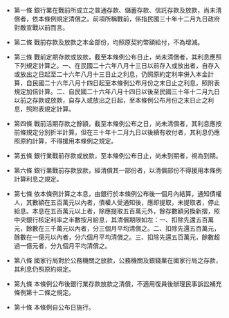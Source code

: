 * 第一條 銀行業在戰前所成立之普通存款、儲蓄存款、信託存款及放款，尚未清償者，依本條例規定清償之。前項所稱戰前，係指民國三十年十二月九日政府對敵宣戰以前而言。

* 第二條 戰前存款及放款之本金部份，均照原契約幣額給付，不為增減。

* 第三條 戰前定期存款或放款，截至本條例公布日止，尚未清償者，其利息應照下列規定計算之。一、在民國二十六年八月十三日以前存入或放出者，自存入或放出之日起至二十六年八月十三日止之利息，仍照原約定利率併入本金計算，自民國二十六年八月十四日起至本條例公布月份之末日止之利息，照附表規定加倍計算。二、自民國二十六年八月十四日以後至民國三十年十二月九日以前之存款或放款，自存入或放出之日起，至本條例公布月份之末日止之利息，照附表規定計算。

* 第四條 戰前活期存款之餘額，截至本條例公布之日，尚未清償者，其利息應按前條規定分別折半計算，但在三十年十二月九日以後續有收付者，其利息仍應照原約計算，不得援用本條例之規定。

* 第五條 銀行業戰前存款或放款，至本條例公布日止，尚未到期者，視為到期。

* 第六條 銀行業戰前存款放款，經清償其一部份者，以清償部份不得援用本條例計算利息之規定。

* 第七條 依本條例計算之本息，由銀行於本條例公布後一個月內結算，通知債權人，其數額在五百萬元以內者，債權人受通知後，應即提取，未提取者，停止給息。本息在五百萬元以上者，除應提取五百萬元外，餘存數額另換新摺，照中央銀行核定利率之半數按月給息，其清償期限如左：一、扣除先還五百萬元，餘數在三千萬元以內者，分三個月平均清償之。二、扣除先還五百萬元，餘數在一億元以內者，分六個月平均清償之。三、扣除先還五百萬元，餘數超過一億元者，分九個月平均清償之。

* 第八條 國家行局對於公務機關之放款，公務機關及銀錢業在國家行局之存款，其利息仍照原約規定。

* 第九條 本條例公布後銀行業存款放款之清償，不適用復員後辦理民事訴訟補充條例第十二條之規定。

* 第十條 本條例自公布日施行。

